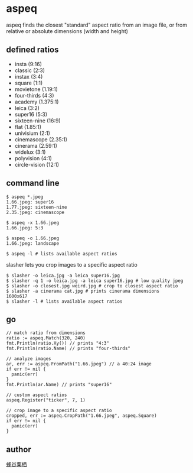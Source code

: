 # aspeq

aspeq finds the closest "standard" aspect ratio from an image file, or from relative or absolute dimensions (width and height)

## defined ratios

* insta (9:16)
* classic (2:3)
* instax (3:4)
* square (1:1)
* movietone (1.19:1)
* four-thirds (4:3)
* academy (1.375:1)
* leica (3:2)
* super16 (5:3)
* sixteen-nine (16:9)
* flat (1.85:1)
* univisium (2:1)
* cinemascope (2.35:1)
* cinerama (2.59:1)
* widelux (3:1)
* polyvision (4:1)
* circle-vision (12:1)

## command line

```
$ aspeq *.jpeg
1.66.jpeg: super16
1.77.jpeg: sixteen-nine
2.35.jpeg: cinemascope

$ aspeq -x 1.66.jpeg
1.66.jpeg: 5:3

$ aspeq -o 1.66.jpeg
1.66.jpeg: landscape

$ aspeq -l # lists available aspect ratios

```
slasher lets you crop images to a specific aspect ratio

```
$ slasher -o leica.jpg -a leica super16.jpg
$ slasher -q 1 -o leica.jpg -a leica super16.jpg # low quality jpeg
$ slasher -o closest.jpg weird.jpg # crop to closest aspect ratio
$ slasher -a cinerama cat.jpg # prints cinerama dimensions
1600x617
$ slasher -l # lists available aspect ratios
```

## go

```
// match ratio from dimensions
ratio := aspeq.Match(320, 240)
fmt.Println(ratio.Xy()) // prints "4:3"
fmt.Println(ratio.Name) // prints "four-thirds"

// analyze images
ar, err := aspeq.FromPath("1.66.jpeg") // a 40:24 image
if err != nil {
  panic(err)
}
fmt.Println(ar.Name) // prints "super16"

// custom aspect ratios
aspeq.Register("ticker", 7, 1)

// crop image to a specific aspect ratio
cropped, err := aspeq.CropPath("1.66.jpeg", aspeq.Square)
if err != nil {
  panic(err)
}
```

## author

[蜂谷栗栖](https://blekksprut.net/)
